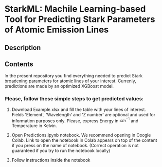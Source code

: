# StarkML: Machile Learning-based Tool for Predicting Stark Parameters of Atomic Emission Lines

## Description

## Contents

In the present repository you find everything needed to predict Stark broadening parameters for atomic lines of your interest. Currenly, predictions are made by an optimized XGBoost model.

### Please, follow these simple steps to get predicted values:

1. Download Example.xlsx and fill the table with your lines of interest. Fields 'Element', 'Wavelength' and 'Z number' are optional and used for information purposes only. Please, express Energy in $cm^{-1}$ and Temperature in Kelvin.

2. Open Predictions.ipynb notebook. We recommend opening in Coogle Colab. Link to open the notebook in Colab appears on top of the content if you press on the name of notebook. (Correct operation is not guaranteed if you try to run the notebook locally)

3. Follow instructions inside the notebook